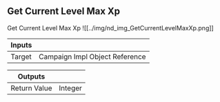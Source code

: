 ## Get Current Level Max Xp
Get Current Level Max Xp
![[../img/nd_img_GetCurrentLevelMaxXp.png]]

|Inputs||
|--|--|
| Target | Campaign Impl Object Reference |

|Outputs||
|--|--|
| Return Value | Integer |
